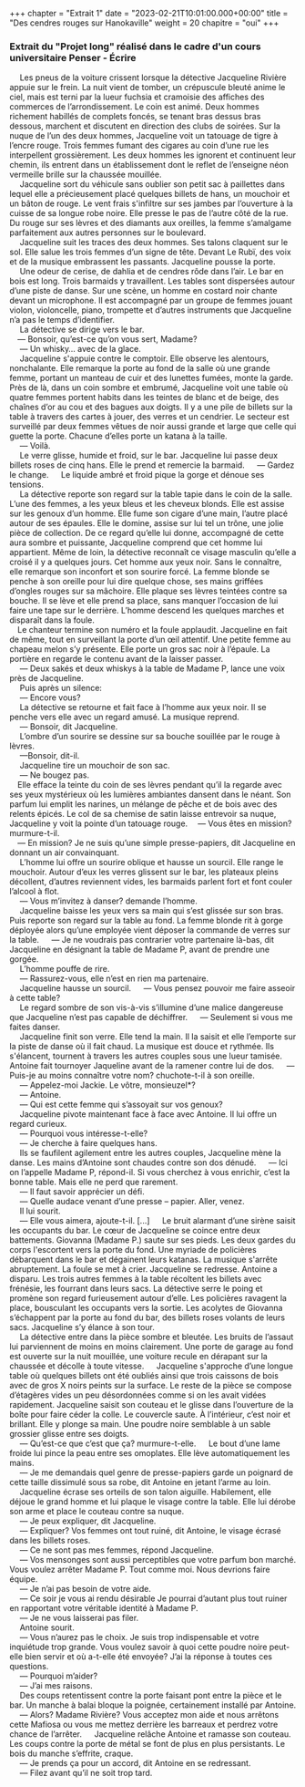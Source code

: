 +++
chapter = "Extrait 1"
date = "2023-02-21T10:01:00.000+00:00"
title = "Des cendres rouges sur Hanokaville"
weight = 20
chapitre = "oui"
+++

### Extrait du "Projet long" réalisé dans le cadre d'un cours universitaire Penser - Écrire

  Les pneus de la voiture crissent lorsque la détective Jacqueline Rivière appuie sur le frein. La nuit vient de tomber, un crépuscule bleuté anime le ciel, mais est terni par la lueur fuchsia et cramoisie des affiches des commerces de l’arrondissement. Le coin est animé. Deux hommes richement habillés de complets foncés, se tenant bras dessus bras dessous, marchent et discutent en direction des clubs de soirées. Sur la nuque de l’un des deux hommes, Jacqueline voit un tatouage de tigre à l’encre rouge. Trois femmes fumant des cigares au coin d’une rue les interpellent grossièrement. Les deux hommes les ignorent et continuent leur chemin, ils entrent dans un établissement dont le reflet de l’enseigne néon vermeille brille sur la chaussée mouillée.  
  Jacqueline sort du véhicule sans oublier son petit sac à paillettes dans lequel elle a précieusement placé quelques billets de hans, un mouchoir et un bâton de rouge. Le vent frais s'infiltre sur ses jambes par l’ouverture à la cuisse de sa longue robe noire. Elle presse le pas de l’autre côté de la rue. Du rouge sur ses lèvres et des diamants aux oreilles, la femme s’amalgame parfaitement aux autres personnes sur le boulevard.  
  Jacqueline suit les traces des deux hommes. Ses talons claquent sur le sol. Elle salue les trois femmes d’un signe de tête. Devant Le Rubï, des voix et de la musique embrassent les passants. Jacqueline pousse la porte.   
  Une odeur de cerise, de dahlia et de cendres rôde dans l’air. Le bar en bois est long. Trois barmaids y travaillent. Les tables sont dispersées autour d’une piste de danse. Sur une scène, un homme en costard noir chante devant un microphone. Il est accompagné par un groupe de femmes jouant violon, violoncelle, piano, trompette et d’autres instruments que Jacqueline n’a pas le temps d’identifier.  
  La détective se dirige vers le bar.  
  — Bonsoir, qu’est-ce qu’on vous sert, Madame?   
  — Un whisky… avec de la glace.   
  Jacqueline s'appuie contre le comptoir. Elle observe les alentours, nonchalante. Elle remarque la porte au fond de la salle où une grande femme, portant un manteau de cuir et des lunettes fumées, monte la garde. Près de là, dans un coin sombre et embrumé, Jacqueline voit une table où quatre femmes portent habits dans les teintes de blanc et de beige, des chaînes d’or au cou et des bagues aux doigts. Il y a une pile de billets sur la table à travers des cartes à jouer, des verres et un cendrier. Le secteur est surveillé par deux femmes vêtues de noir aussi grande et large que celle qui guette la porte. Chacune d’elles porte un katana à la taille.  
  — Voilà.  
  Le verre glisse, humide et froid, sur le bar. Jacqueline lui passe deux billets roses de cinq hans. Elle le prend et remercie la barmaid. 
  — Gardez le change. 
  Le liquide ambré et froid pique la gorge et dénoue ses tensions.  
  La détective reporte son regard sur la table tapie dans le coin de la salle. L’une des femmes, a les yeux bleus et les cheveux blonds. Elle est assise sur les genoux d’un homme. Elle fume son cigare d’une main, l’autre placé autour de ses épaules. Elle le domine, assise sur lui tel un trône, une jolie pièce de collection. De ce regard qu’elle lui donne, accompagné de cette aura sombre et puissante, Jacqueline comprend que cet homme lui appartient. Même de loin, la détective reconnaît ce visage masculin qu’elle a croisé il y a quelques jours. Cet homme aux yeux noir. Sans le connaître, elle remarque son inconfort et son sourire forcé. La femme blonde se penche à son oreille pour lui dire quelque chose, ses mains griffées d’ongles rouges sur sa mâchoire. Elle plaque ses lèvres teintées contre sa bouche. Il se lève et elle prend sa place, sans manquer l’occasion de lui faire une tape sur le derrière. L’homme descend les quelques marches et disparaît dans la foule.  
 Le chanteur termine son numéro et la foule applaudit. Jacqueline en fait de même, tout en surveillant la porte d’un œil attentif. Une petite femme au chapeau melon s’y présente. Elle porte un gros sac noir à l’épaule. La portière en regarde le contenu avant de la laisser passer.  
  — Deux sakés et deux whiskys à la table de Madame P, lance une voix près de Jacqueline.  
  Puis après un silence:  
  — Encore vous?   
  La détective se retourne et fait face à l’homme aux yeux noir. Il se penche vers elle avec un regard amusé. La musique reprend.  
  — Bonsoir, dit Jacqueline.  
  L’ombre d’un sourire se dessine sur sa bouche souillée par le rouge à lèvres.  
  —Bonsoir, dit-il.  
  Jacqueline tire un mouchoir de son sac.  
  — Ne bougez pas.  
 Elle efface la teinte du coin de ses lèvres pendant qu’il la regarde avec ses yeux mystérieux où les lumières ambiantes dansent dans le néant. Son parfum lui emplit les narines, un mélange de pêche et de bois avec des relents épicés. Le col de sa chemise de satin laisse entrevoir sa nuque, Jacqueline y voit la pointe d’un tatouage rouge. 
 — Vous êtes en mission? murmure-t-il.  
 — En mission? Je ne suis qu’une simple presse-papiers, dit Jacqueline en donnant un air convainquant.  
  L’homme lui offre un sourire oblique et hausse un sourcil. Elle range le mouchoir. Autour d’eux les verres glissent sur le bar, les plateaux pleins décollent, d’autres reviennent vides, les barmaids parlent fort et font couler l’alcool à flot.  
  — Vous m’invitez à danser? demande l’homme.  
  Jacqueline baisse les yeux vers sa main qui s’est glissée sur son bras. Puis reporte son regard sur la table au fond. La femme blonde rit à gorge déployée alors qu’une employée vient déposer la commande de verres sur la table. 
  — Je ne voudrais pas contrarier votre partenaire là-bas, dit Jacqueline en désignant la table de Madame P, avant de prendre une gorgée.  
  L’homme pouffe de rire.  
  — Rassurez-vous, elle n’est en rien ma partenaire.  
  Jacqueline hausse un sourcil. 
  — Vous pensez pouvoir me faire asseoir à cette table?  
  Le regard sombre de son vis-à-vis s’illumine d’une malice dangereuse que Jacqueline n’est pas capable de déchiffrer. 
  — Seulement si vous me faites danser.  
  Jacqueline finit son verre. Elle tend la main. Il la saisit et elle l’emporte sur la piste de danse où il fait chaud. La musique est douce et rythmée. Ils s'élancent, tournent à travers les autres couples sous une lueur tamisée. Antoine fait tournoyer Jaqueline avant de la ramener contre lui de dos. 
  — Puis-je au moins connaître votre nom? chuchote-t-il à son oreille.  
  — Appelez-moi Jackie. Le vôtre, monsieuzel*?  
  — Antoine.  
  — Qui est cette femme qui s’assoyait sur vos genoux?  
  Jacqueline pivote maintenant face à face avec Antoine. Il lui offre un regard curieux.  
  — Pourquoi vous intéresse-t-elle?  
  — Je cherche à faire quelques hans.  
  Ils se faufilent agilement entre les autres couples, Jacqueline mène la danse. Les mains d’Antoine sont chaudes contre son dos dénudé. 
  — Ici on l’appelle Madame P, répond-il. Si vous cherchez à vous enrichir, c’est la bonne table. Mais elle ne perd que rarement.   
  — Il faut savoir apprécier un défi.   
  — Quelle audace venant d’une presse – papier. Aller, venez.  
  Il lui sourit.  
  — Elle vous aimera, ajoute-t-il. 
[...]
  Le bruit alarmant d’une sirène saisit les occupants du bar. Le cœur de Jacqueline se coince entre deux battements. Giovanna (Madame P.) saute sur ses pieds. Les deux gardes du corps l'escortent vers la porte du fond. Une myriade de policières débarquent dans le bar et dégainent leurs katanas. La musique s'arrête abruptement. La foule se met à crier. Jacqueline se redresse. Antoine a disparu. Les trois autres femmes à la table récoltent les billets avec frénésie, les fourrant dans leurs sacs. La détective serre le poing et promène son regard furieusement autour d’elle. Les policières ravagent la place, bousculant les occupants vers la sortie. Les acolytes de Giovanna s’échappent par la porte au fond du bar, des billets roses volants de leurs sacs. Jacqueline s’y élance à son tour.  
  La détective entre dans la pièce sombre et bleutée. Les bruits de l’assaut lui parviennent de moins en moins clairement. Une porte de garage au fond est ouverte sur la nuit mouillée, une voiture recule en dérapant sur la chaussée et décolle à toute vitesse. 
  Jacqueline s'approche d’une longue table où quelques billets ont été oubliés ainsi que trois caissons de bois avec de gros X noirs peints sur la surface. Le reste de la pièce se compose d’étagères vides un peu désordonnées comme si on les avait vidées rapidement. Jacqueline saisit son couteau et le glisse dans l’ouverture de la boîte pour faire céder la colle. Le couvercle saute. À l’intérieur, c’est noir et brillant. Elle y plonge sa main. Une poudre noire semblable à un sable grossier glisse entre ses doigts.  
  — Qu’est-ce que c’est que ça? murmure-t-elle.
  Le bout d’une lame froide lui pince la peau entre ses omoplates. Elle lève automatiquement les mains.  
  — Je me demandais quel genre de presse-papiers garde un poignard de cette taille dissimulé sous sa robe, dit Antoine en jetant l’arme au loin.  
  Jacqueline écrase ses orteils de son talon aiguille. Habilement, elle déjoue le grand homme et lui plaque le visage contre la table. Elle lui dérobe son arme et place le couteau contre sa nuque.  
  — Je peux expliquer, dit Jacqueline.  
  — Expliquer? Vos femmes ont tout ruiné, dit Antoine, le visage écrasé dans les billets roses.  
  — Ce ne sont pas mes femmes, répond Jacqueline.  
  — Vos mensonges sont aussi perceptibles que votre parfum bon marché. Vous voulez arrêter Madame P. Tout comme moi. Nous devrions faire équipe.  
  — Je n’ai pas besoin de votre aide.  
  — Ce soir je vous ai rendu désirable Je pourrai d’autant plus tout ruiner en rapportant votre véritable identité à Madame P.   
  — Je ne vous laisserai pas filer.   
  Antoine sourit.  
  — Vous n’aurez pas le choix. Je suis trop indispensable et votre inquiétude trop grande. Vous voulez savoir à quoi cette poudre noire peut-elle bien servir et où a-t-elle été envoyée? J’ai la réponse à toutes ces questions.   
  — Pourquoi m’aider?   
  — J’ai mes raisons.  
  Des coups retentissent contre la porte faisant pont entre la pièce et le bar. Un manche à balai bloque la poignée, certainement installé par Antoine.   
  — Alors? Madame Rivière? Vous acceptez mon aide et nous arrêtons cette Mafiosa ou vous me mettez derrière les barreaux et perdrez votre chance de l’arrêter. 
  Jacqueline relâche Antoine et ramasse son couteau. Les coups contre la porte de métal se font de plus en plus persistants. Le bois du manche s’effrite, craque.  
  — Je prends ça pour un accord, dit Antoine en se redressant.  
  — Filez avant qu’il ne soit trop tard.   
